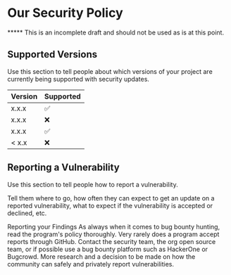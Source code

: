 # Our Security Policy

***** This is an incomplete draft and should not be used as is at this point.

## Supported Versions

Use this section to tell people about which versions of your project are
currently being supported with security updates.

| Version | Supported          |
| ------- | ------------------ |
| x.x.x   | :white_check_mark: |
| x.x.x   | :x:                |
| x.x.x   | :white_check_mark: |
| < x.x   | :x:                |

## Reporting a Vulnerability

Use this section to tell people how to report a vulnerability.

Tell them where to go, how often they can expect to get an update on a
reported vulnerability, what to expect if the vulnerability is accepted or
declined, etc.

Reporting your Findings
As always when it comes to bug bounty hunting, read the program's policy thoroughly. 
Very rarely does a program accept reports through GitHub. Contact the security team, the org open source team, or if possible use a 
bug bounty platform such as HackerOne or Bugcrowd. More research and a decision to be made on how the community can safely and 
privately report vulnerabilities.
